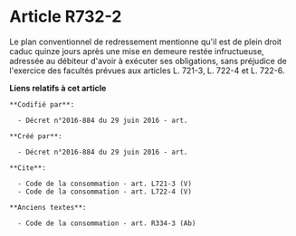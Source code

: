 # Article R732-2

Le plan conventionnel de redressement mentionne qu'il est de plein droit caduc quinze jours après une mise en demeure restée
infructueuse, adressée au débiteur d'avoir à exécuter ses obligations, sans préjudice de l'exercice des facultés prévues aux
articles L. 721-3, L. 722-4 et L. 722-6.

**Liens relatifs à cet article**

	**Codifié par**:

	  - Décret n°2016-884 du 29 juin 2016 - art.

	**Créé par**:

	  - Décret n°2016-884 du 29 juin 2016 - art.

	**Cite**:

	  - Code de la consommation - art. L721-3 (V)
	  - Code de la consommation - art. L722-4 (V)

	**Anciens textes**:

	  - Code de la consommation - art. R334-3 (Ab)
